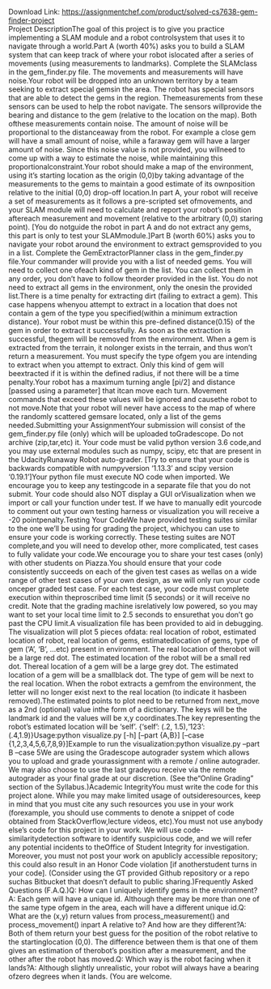 Download Link: https://assignmentchef.com/product/solved-cs7638-gem-finder-project
<br>
Project DescriptionThe goal of this project is to give you practice implementing a SLAM module and a robot controlsystem that uses it to navigate through a world.Part A (worth 40%) asks you to build a SLAM system that can keep track of where your robot islocated after a series of movements (using measurements to landmarks). Complete the SLAMclass in the gem_finder.py file. The movements and measurements will have noise.Your robot will be dropped into an unknown territory by a team seeking to extract special gemsin the area. The robot has special sensors that are able to detect the gems in the region. Themeasurements from these sensors can be used to help the robot navigate. The sensors willprovide the bearing and distance to the gem (relative to the location on the map). Both ofthese measurements contain noise. The amount of noise will be proportional to the distanceaway from the robot. For example a close gem will have a small amount of noise, while a faraway gem will have a larger amount of noise. Since this noise value is not provided, you willneed to come up with a way to estimate the noise, while maintaining this proportionalconstraint.Your robot should make a map of the environment, using it’s starting location as the origin (0,0)by taking advantage of the measurements to the gems to maintain a good estimate of its ownposition relative to the initial (0,0) drop-off location.In part A, your robot will receive a set of measurements as it follows a pre-scripted set ofmovements, and your SLAM module will need to calculate and report your robot’s position aftereach measurement and movement (relative to the arbitrary (0,0) staring point). [You do notguide the robot in part A and do not extract any gems, this part is only to test your SLAMmodule.]Part B (worth 60%) asks you to navigate your robot around the environment to extract gemsprovided to you in a list. Complete the GemExtractorPlanner class in the gem_finder.py file.Your commander will provide you with a list of needed gems. You will need to collect one ofeach kind of gem in the list. You can collect them in any order, you don’t have to follow theorder provided in the list. You do not need to extract all gems in the environment, only the onesin the provided list.There is a time penalty for extracting dirt (failing to extract a gem). This case happens whenyou attempt to extract in a location that does not contain a gem of the type you specified(within a minimum extraction distance). Your robot must be within this pre-defined distance(0.15) of the gem in order to extract it successfully. As soon as the extraction is successful, thegem will be removed from the environment. When a gem is extracted from the terrain, it nolonger exists in the terrain, and thus won’t return a measurement. You must specify the type ofgem you are intending to extract when you attempt to extract. Only this kind of gem will beextracted if it is within the defined radius, if not there will be a time penalty.Your robot has a maximum turning angle [pi/2] and distance [passed using a parameter] that itcan move each turn. Movement commands that exceed these values will be ignored and causethe robot to not move.Note that your robot will never have access to the map of where the randomly scattered gemsare located, only a list of the gems needed.Submitting your AssignmentYour submission will consist of the gem_finder.py file (only) which will be uploaded toGradescope. Do not archive (zip,tar,etc) it. Your code must be valid python version 3.6 code,and you may use external modules such as numpy, scipy, etc that are present in the UdacityRunaway Robot auto-grader. [Try to ensure that your code is backwards compatible with numpyversion ‘1.13.3’ and scipy version ‘0.19.1’]Your python file must execute NO code when imported. We encourage you to keep any testingcode in a separate file that you do not submit. Your code should also NOT display a GUI orVisualization when we import or call your function under test. If we have to manually edit yourcode to comment out your own testing harness or visualization you will receive a -20 pointpenalty.Testing Your CodeWe have provided testing suites similar to the one we’ll be using for grading the project, whichyou can use to ensure your code is working correctly. These testing suites are NOT complete,and you will need to develop other, more complicated, test cases to fully validate your code.We encourage you to share your test cases (only) with other students on Piazza.You should ensure that your code consistently succeeds on each of the given test cases as wellas on a wide range of other test cases of your own design, as we will only run your code onceper graded test case. For each test case, your code must complete execution within theproscribed time limit (5 seconds) or it will receive no credit. Note that the grading machine isrelatively low powered, so you may want to set your local time limit to 2.5 seconds to ensurethat you don’t go past the CPU limit.A visualization file has been provided to aid in debugging. The visualization will plot 5 pieces ofdata: real location of robot, estimated location of robot, real location of gems, estimatedlocation of gems, type of gem (‘A’, ‘B’, …etc) present in environment. The real location of therobot will be a large red dot. The estimated location of the robot will be a small red dot. Thereal location of a gem will be a large grey dot. The estimated location of a gem will be a smallblack dot. The type of gem will be next to the real location. When the robot extracts a gemfrom the environment, the letter will no longer exist next to the real location (to indicate it hasbeen removed).The estimated points to plot need to be returned from next_move as a 2nd (optional) value inthe form of a dictionary. The keys will be the landmark id and the values will be x,y coordinates.The key representing the robot’s estimated location will be ‘self’. {‘self’: (.2, 1.5),‘123’: (.4,1.9)}Usage:python visualize.py [-h] [–part {A,B}] [–case {1,2,3,4,5,6,7,8,9}]Example to run the visualization:python visualize.py –part B –case 5We are using the Gradescope autograder system which allows you to upload and grade yourassignment with a remote / online autograder. We may also choose to use the last gradeyou receive via the remote autograder as your final grade at our discretion. (See the“Online Grading” section of the Syllabus.)Academic IntegrityYou must write the code for this project alone. While you may make limited usage of outsideresources, keep in mind that you must cite any such resources you use in your work (forexample, you should use comments to denote a snippet of code obtained from StackOverflow,lecture videos, etc).You must not use anybody else’s code for this project in your work. We will use code-similaritydetection software to identify suspicious code, and we will refer any potential incidents to theOffice of Student Integrity for investigation. Moreover, you must not post your work on apublicly accessible repository; this could also result in an Honor Code violation [if anotherstudent turns in your code]. (Consider using the GT provided Github repository or a repo suchas Bitbucket that doesn’t default to public sharing.)Frequently Asked Questions (F.A.Q.)Q: How can I uniquely identify gems in the environment?A: Each gem will have a unique id. Although there may be more than one of the same type ofgem in the area, each will have a different unique id.Q: What are the (x,y) return values from process_measurement() and process_movement() inpart A relative to? And how are they different?A: Both of them return your best guess for the position of the robot relative to the startinglocation (0,0). The difference between them is that one of them gives an estimation of therobot’s position after a measurement, and the other after the robot has moved.Q: Which way is the robot facing when it lands?A: Although slightly unrealistic, your robot will always have a bearing ofzero degrees when it lands. (You are welcome.